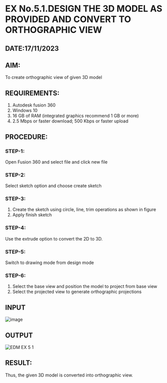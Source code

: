 # EX No.5.1.DESIGN THE 3D MODEL AS PROVIDED AND CONVERT TO ORTHOGRAPHIC VIEW
## DATE:17/11/2023

## AIM: 
To create orthographic view of given 3D model

## REQUIREMENTS: 
1. Autodesk fusion 360
2. Windows 10
3. 16 GB of RAM (integrated graphics recommend 1 GB or more)
4. 2.5 Mbps or faster download; 500 Kbps or faster upload 

## PROCEDURE:

### STEP-1:
Open Fusion 360 and select file and click new file

### STEP-2:
Select sketch option and choose create sketch

### STEP-3: 
1. Create the sketch using circle, line, trim operations as shown in figure
2. Apply finish sketch 

### STEP-4:
 Use the extrude option to convert the 2D to 3D.

### STEP-5:
Switch to drawing mode from design mode 
          
### STEP-6:
1. Select the base view and position the model to project from base view 
2. Select the projected view to generate orthographic projections

## INPUT
![image](https://user-images.githubusercontent.com/113594316/199408705-ed302b2a-90c3-41c0-9cc4-791a93366e2a.png)

## OUTPUT
![EDM EX 5 1](https://github.com/Fasith24/EX-No.5.1.-DESIGN-THE-3D-MODEL-AS-PROVIDED-AND-CONVERT-TO-ORTHOGRAPHIC-VIEW/assets/154972525/d441f212-6e47-4e1b-82dc-cf689e0177f8)


## RESULT:
Thus, the given 3D model is converted into orthographic view.



